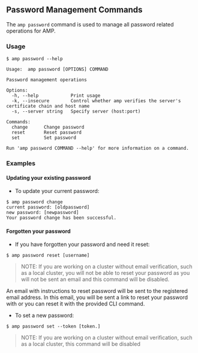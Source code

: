 ## Password Management Commands

The `amp password` command is used to manage all password related operations for AMP.

### Usage

```
$ amp password --help

Usage:	amp password [OPTIONS] COMMAND 

Password management operations

Options:
  -h, --help            Print usage
  -k, --insecure        Control whether amp verifies the server's certificate chain and host name
  -s, --server string   Specify server (host:port)

Commands:
  change      Change password
  reset       Reset password
  set         Set password

Run 'amp password COMMAND --help' for more information on a command.
```

### Examples

#### Updating your existing password

* To update your current password:
```
$ amp password change
current password: [oldpassword]
new password: [newpassword]
Your password change has been successful.
```

#### Forgotten your password

* If you have forgotten your password and need it reset:
```
$ amp password reset [username]
```
>NOTE: If you are working on a cluster without email verification, such as a local cluster,
you will not be able to reset your password as you will not be sent an email and this command will be disabled.

An email with instructions to reset password will be sent to the registered email address. In this email,
you will be sent a link to reset your password with or you can reset it with the provided CLI command.

* To set a new password:
```
$ amp password set --token [token.]
```
>NOTE: If you are working on a cluster without email verification, such as a local cluster,
this command will be disabled
